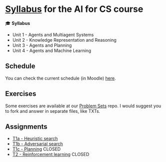 # [Syllabus](http://en.wikipedia.org/wiki/Syllabus) for the AI for CS course
:mortar_board: **Syllabus**

* Unit 1 - Agents and Multiagent Systems
* Unit 2 - Knowledge Representation and Reasoning 
* Unit 3 - Agents and Planning
* Unit 4 - Agents and Machine Learning

## Schedule

You can check the current schedule (in Moodle) [here](http://moodle.pucrs.br/mod/page/view.php?id=649090).

## Exercises

Some exercises are available at our [Problem Sets](https://github.com/pucrs-ai-cs/problem-sets) repo.
I would suggest you to fork and answer in separate files, like TXTs.

## Assignments

- [T1a - Heuristic search](https://github.com/pucrs-ai-cs/search)
- [T1b - Adversarial search](https://github.com/pucrs-ai-cs/adversarial-search)
- [T1c - Planning](https://github.com/pucrs-ai-cs/planning) CLOSED
- [T2 - Reinforcement learning]() CLOSED
